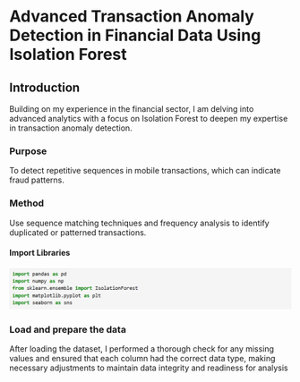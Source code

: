 # Advanced Transaction Anomaly Detection in Financial Data Using Isolation Forest
## Introduction
Building on my experience in the financial sector, I am delving into advanced analytics with a focus on Isolation Forest to deepen my expertise in transaction anomaly detection.
### Purpose
To detect repetitive sequences in mobile transactions, which can indicate fraud patterns.
### Method 
Use sequence matching techniques and frequency analysis to identify duplicated or patterned transactions.
#### Import Libraries
![Alt Text](https://github.com/CynthiaKiplagat/Sequence-Matching-and-Frequency-Analysis-using-Isolate-Forest/blob/main/Libraries.PNG)
### Load and prepare the data

After loading the dataset, I performed a thorough check for any missing values and ensured that each column had the correct data type, making necessary adjustments to maintain data integrity and readiness for analysis


